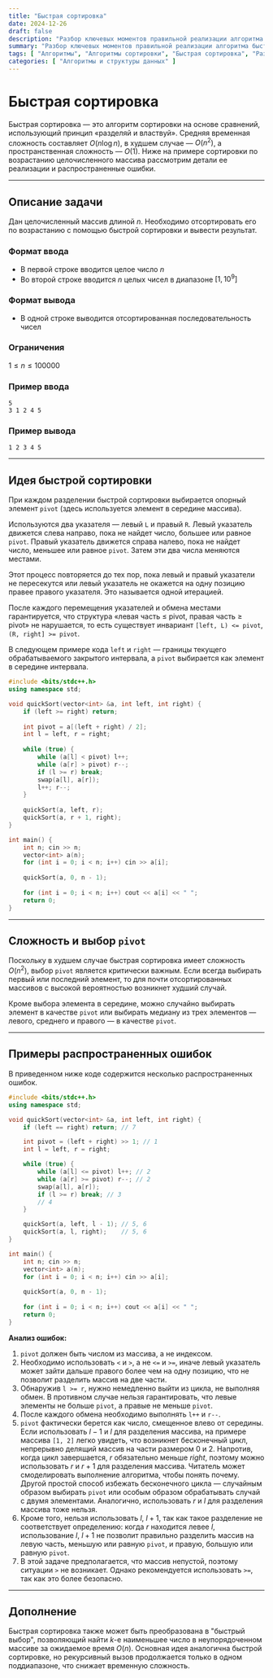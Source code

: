 ```yaml
---
title: "Быстрая сортировка"
date: 2024-12-26
draft: false
description: "Разбор ключевых моментов правильной реализации алгоритма быстрой сортировки."
summary: "Разбор ключевых моментов правильной реализации алгоритма быстрой сортировки."
tags: [ "Алгоритмы", "Алгоритмы сортировки", "Быстрая сортировка", "Разделяй и властвуй" ]
categories: [ "Алгоритмы и структуры данных" ]
---
```


# Быстрая сортировка

Быстрая сортировка — это алгоритм сортировки на основе сравнений, использующий принцип «разделяй и властвуй». Средняя временная сложность составляет $O(n\log n)$, в худшем случае — $O(n^2)$, а пространственная сложность — $O(1)$. Ниже на примере сортировки по возрастанию целочисленного массива рассмотрим детали ее реализации и распространенные ошибки.

---

## Описание задачи

Дан целочисленный массив длиной $n$. Необходимо отсортировать его по возрастанию с помощью быстрой сортировки и вывести результат.

### Формат ввода

- В первой строке вводится целое число $n$
- Во второй строке вводится $n$ целых чисел в диапазоне $[1, 10^9]$

### Формат вывода

- В одной строке выводится отсортированная последовательность чисел

### Ограничения

$1 \leq n \leq 100000$

### Пример ввода

```
5
3 1 2 4 5
```

### Пример вывода

```
1 2 3 4 5
```

---

## Идея быстрой сортировки

При каждом разделении быстрой сортировки выбирается опорный элемент `pivot` (здесь используется элемент в середине массива).

Используются два указателя — левый `L` и правый `R`. Левый указатель движется слева направо, пока не найдет число, большее или равное `pivot`. Правый указатель движется справа налево, пока не найдет число, меньшее или равное `pivot`. Затем эти два числа меняются местами.

Этот процесс повторяется до тех пор, пока левый и правый указатели не пересекутся или левый указатель не окажется на одну позицию правее правого указателя. Это называется одной итерацией.

После каждого перемещения указателей и обмена местами гарантируется, что структура «левая часть ≤ pivot, правая часть ≥ pivot» не нарушается, то есть существует инвариант `[left, L) <= pivot`, `(R, right] >= pivot`.

В следующем примере кода `left` и `right` — границы текущего обрабатываемого закрытого интервала, а `pivot` выбирается как элемент в середине интервала.

```cpp
#include <bits/stdc++.h>
using namespace std;

void quickSort(vector<int> &a, int left, int right) {
    if (left >= right) return;
    
    int pivot = a[(left + right) / 2];
    int l = left, r = right;
    
    while (true) {
        while (a[l] < pivot) l++;
        while (a[r] > pivot) r--;
        if (l >= r) break;
        swap(a[l], a[r]);
        l++; r--;
    }
    
    quickSort(a, left, r);
    quickSort(a, r + 1, right);
}

int main() {
    int n; cin >> n;
    vector<int> a(n);
    for (int i = 0; i < n; i++) cin >> a[i];
    
    quickSort(a, 0, n - 1);
    
    for (int i = 0; i < n; i++) cout << a[i] << " ";
    return 0;
}
```

---

## Сложность и выбор `pivot`

Поскольку в худшем случае быстрая сортировка имеет сложность $O(n^2)$, выбор `pivot` является критически важным. Если всегда выбирать первый или последний элемент, то для почти отсортированных массивов с высокой вероятностью возникнет худший случай.

Кроме выбора элемента в середине, можно случайно выбирать элемент в качестве `pivot` или выбирать медиану из трех элементов — левого, среднего и правого — в качестве `pivot`.

---

## Примеры распространенных ошибок

В приведенном ниже коде содержится несколько распространенных ошибок.

```cpp
#include <bits/stdc++.h>
using namespace std;

void quickSort(vector<int> &a, int left, int right) {
    if (left == right) return; // 7

    int pivot = (left + right) >> 1; // 1
    int l = left, r = right;

    while (true) {
        while (a[l] <= pivot) l++; // 2
        while (a[r] >= pivot) r--; // 2
        swap(a[l], a[r]);
        if (l >= r) break; // 3
        // 4
    }

    quickSort(a, left, l - 1); // 5, 6
    quickSort(a, l, right);    // 5, 6
}

int main() {
    int n; cin >> n;
    vector<int> a(n);
    for (int i = 0; i < n; i++) cin >> a[i];
    
    quickSort(a, 0, n - 1);
    
    for (int i = 0; i < n; i++) cout << a[i] << " ";
    return 0;
}
```

**Анализ ошибок:**

1. `pivot` должен быть числом из массива, а не индексом.
2. Необходимо использовать `<` и `>`, а не `<=` и `>=`, иначе левый указатель может зайти дальше правого более чем на одну позицию, что не позволит разделить массив на две части.
3. Обнаружив `l >= r`, нужно немедленно выйти из цикла, не выполняя обмен. В противном случае нельзя гарантировать, что левые элементы не больше `pivot`, а правые не меньше `pivot`.
4. После каждого обмена необходимо выполнять `l++` и `r--`.
5. `pivot` фактически берется как число, смещенное влево от середины. Если использовать $l - 1$ и $l$ для разделения массива, на примере массива `[1, 2]` легко увидеть, что возникнет бесконечный цикл, непрерывно делящий массив на части размером 0 и 2. Напротив, когда цикл завершается, $r$ обязательно меньше $right$, поэтому можно использовать $r$ и $r+1$ для разделения массива. Читатель может смоделировать выполнение алгоритма, чтобы понять почему. Другой простой способ избежать бесконечного цикла — случайным образом выбирать `pivot` или особым образом обрабатывать случай с двумя элементами. Аналогично, использовать $r$ и $l$ для разделения массива тоже нельзя.
6. Кроме того, нельзя использовать $l$, $l+1$, так как такое разделение не соответствует определению: когда $r$ находится левее $l$, использование $l$, $l+1$ не позволит правильно разделить массив на левую часть, меньшую или равную `pivot`, и правую, большую или равную `pivot`.
7. В этой задаче предполагается, что массив непустой, поэтому ситуации `>` не возникает. Однако рекомендуется использовать `>=`, так как это более безопасно.

---

## Дополнение

Быстрая сортировка также может быть преобразована в "быстрый выбор", позволяющий найти $k$-е наименьшее число в неупорядоченном массиве за ожидаемое время $O(n)$. Основная идея аналогична быстрой сортировке, но рекурсивный вызов продолжается только в одном поддиапазоне, что снижает временную сложность.